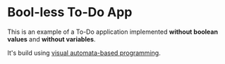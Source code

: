 # Bool-less To-Do App

This is an example of a To-Do application implemented **without boolean values** and **without variables**.

It's build using [visual automata-based programming](https://rosmaro.js.org).